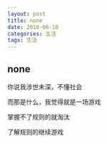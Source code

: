 ```yaml
---
layout: post
title: none
date: 2018-06-10
categories: 生活
tags: 生活
---
```


## none

你说我涉世未深，不懂社会

而那是什么，我觉得就是一场游戏

掌握不了规则的就淘汰

了解规则的继续游戏

